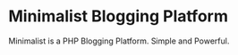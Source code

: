 Minimalist Blogging Platform
=========================

Minimalist is a PHP Blogging Platform. Simple and Powerful.

